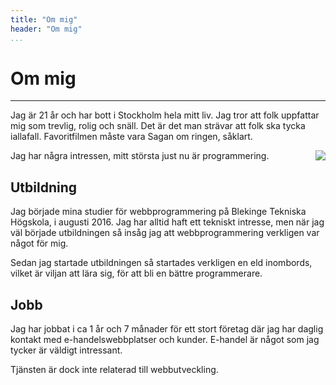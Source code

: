 ```yaml
---
title: "Om mig"
header: "Om mig"
...
```

# Om mig

---

Jag är 21 år och har bott i Stockholm hela mitt liv. Jag tror att folk uppfattar mig som trevlig, rolig och snäll.
Det är det man strävar att folk ska tycka iallafall. Favoritfilmen måste vara Sagan om ringen, såklart.

Jag har några intressen, mitt största just nu är programmering.
<img style="float: right;" src="http://www.student.bth.se/~nien16/dbwebb-kurser/ramverk1/me/anax/htdocs/image/jag.jpg?w=200&h=400&crop-to-fit&area=20,10,10,1&f=brightness,10&">


## Utbildning

Jag började mina studier för webbprogrammering på Blekinge Tekniska Högskola, i augusti 2016.
Jag har alltid haft ett tekniskt intresse, men när jag väl började utbildningen så insåg jag att webbprogrammering verkligen var något för mig.

Sedan jag startade utbildningen så startades verkligen en eld inombords, vilket är viljan att lära sig, för att bli en bättre programmerare.

## Jobb

Jag har jobbat i ca 1 år och 7 månader för ett stort företag där jag har daglig kontakt med e-handelswebbplatser och kunder.
E-handel är något som jag tycker är väldigt intressant.

Tjänsten är dock inte relaterad till webbutveckling.

